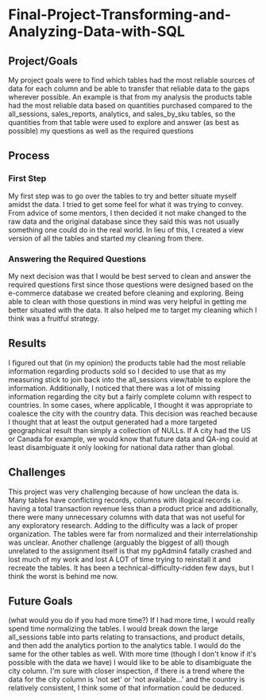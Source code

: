 # Final-Project-Transforming-and-Analyzing-Data-with-SQL

## Project/Goals
My project goals were to find which tables had the most reliable sources of data for each column and be able to transfer that reliable data to the gaps wherever possible. An example is that from my analysis the products table had the most reliable data based on quantities purchased compared to the all_sessions, sales_reports, analytics, and sales_by_sku tables, so the quantities from that table were used to explore and answer (as best as possible) my questions as well as the required questions  

## Process
### First Step
My first step was to go over the tables to try and better situate myself amidst the data. I tried to get some feel for what it was trying to convey. From advice of some mentors, I then decided it not make changed to the raw data and the original database since they said this was not usually something one could do in the real world. In lieu of this, I created a view version of all the tables and started my cleaning from there. 
### Answering the Required Questions
My next decision was that I  would be best served to clean and answer the required questions first since those questions were designed based on the e-commerce database we created before cleaning and exploring. Being able to clean with those questions in mind was very helpful in getting me better situated with the data. It also helped me to target my cleaning which I think was a fruitful strategy. 

## Results
I figured out that (in my opinion) the products table had the most reliable information regarding products sold so I decided to use that as my measuring stick to join back into the all_sessions view/table to explore the information. Additionally, I noticed that there was a lot of missing information regarding the city but a fairly complete column with respect to countries. In some cases, where applicable, I thought it was appropriate to coalesce the city with the country data. This decision was reached because I thought that at least the output generated had a more targeted geographical result than simply a collection of NULLs. If A city had the US or Canada for example, we would know that future data and QA-ing could at least disambiguate it only looking for national data rather than global.   

## Challenges 
This project was very challenging because of how unclean the data is. Many tables have conflicting records, columns with illogical records i.e. having a total transaction revenue less than a product price and additionally, there were many unnecessary columns with data that was not useful for any exploratory research. 
Adding to the difficulty was a lack of proper organization. The tables were far from normalized and their interrelationship was unclear.
Another challenge (arguably the biggest of all) though unrelated to the assignment itself is that my pgAdmin4 fatally crashed and lost much of my work and lost A LOT of time trying to reinstall it and recreate the tables. It has been a technical-difficulty-ridden few days, but I think the worst is behind me now. 
## Future Goals
(what would you do if you had more time?)
If I had more time, I would really spend time normalizing the tables. I would break down the large all_sessions table into parts relating to transactions, and product details, and then add the analytics portion to the analytics table. I would do the same for the other tables as well. With more time (though I don't know if it's possible with the data we have) I would like to be able to disambiguate the city column. I'm sure with closer inspection, if there is a trend where the data for the city column is 'not set' or 'not available...' and the country is relatively consistent, I think some of that information could be deduced.  
